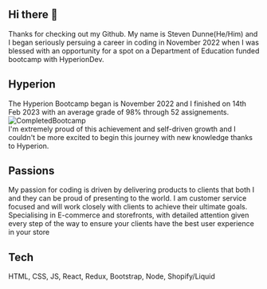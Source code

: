 ## Hi there 👋
Thanks for checking out my Github. 
My name is Steven Dunne(He/Him) and I began seriously persuing a career in coding in November 2022 when I was blessed with an opportunity for a spot on a Department of Education funded bootcamp with HyperionDev.

## Hyperion
The Hyperion Bootcamp began is November 2022 and I finished on 14th Feb 2023 with an average grade of 98% through 52 assignements.
![CompletedBootcamp](https://user-images.githubusercontent.com/118760700/218864354-3d3a6fd9-4820-46fc-8bb6-e15eb208075e.png)
<br>I'm extremely proud of this achievement and self-driven growth and I couldn't be more excited to begin this journey with new knowledge thanks to Hyperion.

## Passions
My passion for coding is driven by delivering products to clients that both I and they can be proud of presenting to the world. I am customer service focused and will work closely with clients to achieve their ultimate goals.
Specialising in E-commerce and storefronts, with detailed attention given every step of the way to ensure your clients have the best user experience in your store

## Tech

HTML, CSS, JS, React, Redux, Bootstrap, Node, Shopify/Liquid


<!--
**StevenDunne/StevenDunne** is a ✨ _special_ ✨ repository because its `README.md` (this file) appears on your GitHub profile.

Here are some ideas to get you started:

- 🔭 I’m currently working on ...
- 🌱 I’m currently learning ...
- 👯 I’m looking to collaborate on ...
- 🤔 I’m looking for help with ...
- 💬 Ask me about ...
- 📫 How to reach me: ...
- 😄 Pronouns: ...
- ⚡ Fun fact: ...
-->
